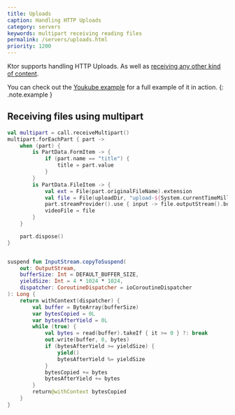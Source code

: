 ```yaml
---
title: Uploads
caption: Handling HTTP Uploads  
category: servers
keywords: multipart receiving reading files
permalink: /servers/uploads.html
priority: 1200
---
```


Ktor supports handling HTTP Uploads. As well as [receiving any other kind of content](/servers/calls/requests.html).

You can check out the [Youkube example](/samples/youkube.html) for a full example of it in action.
{: .note.example }

## Receiving files using multipart

```kotlin
val multipart = call.receiveMultipart()
multipart.forEachPart { part ->
    when (part) {
        is PartData.FormItem -> {
            if (part.name == "title") {
                title = part.value
            }
        }
        is PartData.FileItem -> {
            val ext = File(part.originalFileName).extension
            val file = File(uploadDir, "upload-${System.currentTimeMillis()}-${session.userId.hashCode()}-${title.hashCode()}.$ext")
            part.streamProvider().use { input -> file.outputStream().buffered().use { output -> input.copyToSuspend(output) } }
            videoFile = file
        }
    }

    part.dispose()
}


suspend fun InputStream.copyToSuspend(
    out: OutputStream,
    bufferSize: Int = DEFAULT_BUFFER_SIZE,
    yieldSize: Int = 4 * 1024 * 1024,
    dispatcher: CoroutineDispatcher = ioCoroutineDispatcher
): Long {
    return withContext(dispatcher) {
        val buffer = ByteArray(bufferSize)
        var bytesCopied = 0L
        var bytesAfterYield = 0L
        while (true) {
            val bytes = read(buffer).takeIf { it >= 0 } ?: break
            out.write(buffer, 0, bytes)
            if (bytesAfterYield >= yieldSize) {
                yield()
                bytesAfterYield %= yieldSize
            }
            bytesCopied += bytes
            bytesAfterYield += bytes
        }
        return@withContext bytesCopied
    }
}
```

